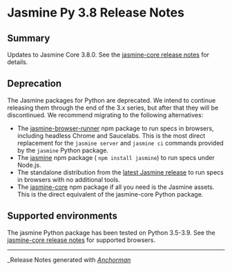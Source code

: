 # Jasmine Py 3.8 Release Notes

## Summary

Updates to Jasmine Core 3.8.0. See the
[jasmine-core release notes](https://github.com/jasmine/jasmine/blob/main/release_notes/3.8.0.md)
for details.

## Deprecation

The Jasmine packages for Python are deprecated. We intend to continue releasing 
them through the end of the 3.x series, but after that they will be
discontinued. We recommend migrating to the following alternatives:
    
* The [jasmine-browser-runner](https://github.com/jasmine/jasmine-browser)
  npm package to run specs in browsers, including headless Chrome and 
  Saucelabs. This is the most direct replacement for the `jasmine server`
  and `jasmine ci` commands provided by the `jasmine` Python package.
* The [jasmine](https://github.com/jasmine/jasmine-npm) npm package (
  `npm install jasmine`) to run specs under Node.js.
* The standalone distribution from the
  [latest Jasmine release](https://github.com/jasmine/jasmine/releases) to 
  run specs in browsers with no additional tools.
* The [jasmine-core](https://github.com/jasmine/jasmine) npm package if all
  you need is the Jasmine assets. This is the direct equivalent of the 
  jasmine-core Python package.
  
## Supported environments

The jasmine Python package has been tested on Python 3.5-3.9. See the 
[jasmine-core release notes](https://github.com/jasmine/jasmine/blob/main/release_notes/3.8.0.md)
for supported browsers.
  
------

_Release Notes generated with _[Anchorman](http://github.com/infews/anchorman)_
